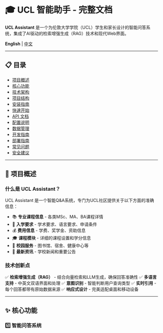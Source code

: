 # 🎓 UCL 智能助手 - 完整文档

**UCL Assistant** 是一个为伦敦大学学院（UCL）学生和家长设计的智能问答系统，集成了AI驱动的检索增强生成（RAG）技术和现代Web界面。

**English** | [中文](README_zh.md)

---

## 📋 目录

- [项目概述](#项目概述)
- [核心功能](#核心功能)
- [技术架构](#技术架构)
- [项目结构](#项目结构)
- [安装指南](#安装指南)
- [快速开始](#快速开始)
- [API 文档](#api-文档)
- [配置说明](#配置说明)
- [数据管理](#数据管理)
- [开发指南](#开发指南)
- [部署指南](#部署指南)
- [常见问题](#常见问题)
- [安全建议](#安全建议)

---

## 🎯 项目概述

### 什么是 UCL Assistant？

UCL Assistant 是一个智能Q&A系统，专门为UCL社区提供关于以下方面的准确信息：

- 📚 **专业课程信息** - 各类MSc、MA、BA课程详情
- 📝 **入学要求** - 学术要求、语言要求、申请条件
- 💰 **费用信息** - 学费、奖学金、资助信息
- 🎓 **课程模块** - 详细的课程设置和学分信息
- 🏫 **校园服务** - 图书馆、宿舍、健康中心等
- 📰 **最新资讯** - 学校新闻和重要公告

### 技术创新点

✅ **检索增强生成（RAG）** - 结合向量检索和LLM生成，确保回答准确性
✅ **多语言支持** - 中英文双语界面和处理
✅ **意图识别** - 智能判断用户查询类型
✅ **实时引用** - 每个回答都带有原始数据来源
✅ **响应式设计** - 完美适配桌面和移动设备

---

## ✨ 核心功能

### 1️⃣ 智能问答系统

